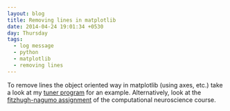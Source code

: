 ```yaml
---
layout: blog
title: Removing lines in matplotlib
date: 2014-04-24 19:01:34 +0530
day: Thursday
tags:
  - log message
  - python
  - matplotlib
  - removing lines
---
```


To remove lines the object oriented way in matplotlib (using axes, etc.) take a look at my [tuner program](https://github.com/praveenv253/tuner/blob/master/tuner.py) for an example. Alternatively, look at the [fitzhugh-nagumo assignment](https://github.com/praveenv253/compneuro/blob/master/assignment2/fitzhugh-nagumo.py#L81) of the computational neuroscience course.
